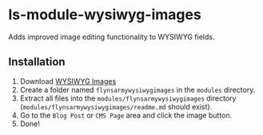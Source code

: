 # ls-module-wysiwyg-images
Adds improved image editing functionality to WYSIWYG fields.

## Installation
1. Download [WYSIWYG Images](https://github.com/flynsarmy/ls-module-wysiwyg-images/zipball/master)
1. Create a folder named `flynsarmywysiwygimages` in the `modules` directory.
1. Extract all files into the `modules/flynsarmywysiwygimages` directory (`modules/flynsarmywysiwygimages/readme.md` should exist).
1. Go to the `Blog Post` or `CMS Page` area and click the image button.
1. Done!